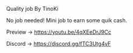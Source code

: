 Quality job By TinoKi

No job needed!
Mini job to earn some quik cash.

Preview -> https://youtu.be/4qXEeDrJ9Cc

Discord -> https://discord.gg/fTC3Utg4vF
